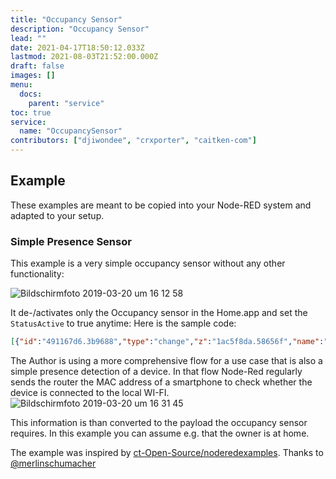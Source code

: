 ```yaml
---
title: "Occupancy Sensor"
description: "Occupancy Sensor"
lead: ""
date: 2021-04-17T18:50:12.033Z
lastmod: 2021-08-03T21:52:00.000Z
draft: false
images: []
menu:
  docs:
    parent: "service"
toc: true
service:
  name: "OccupancySensor"
contributors: ["djiwondee", "crxporter", "caitken-com"]
---
```


## Example

These examples are meant to be copied into your Node-RED system and adapted to your setup.

### Simple Presence Sensor

This example is a very simple occupancy sensor without any other functionality:

![Bildschirmfoto 2019-03-20 um 16 12 58](https://user-images.githubusercontent.com/37173958/54696185-aa0a7600-4b2b-11e9-9d63-e98b98d569be.png)

It de-/activates only the Occupancy sensor in the Home.app and set the `StatusActive` to true anytime: Here is the sample code:

```json
[{"id":"491167d6.3b9688","type":"change","z":"1ac5f8da.58656f","name":"Set payload to HkMsg for presence","rules":[{"t":"move","p":"payload","pt":"msg","to":"payload.OccupancyDetected","tot":"msg"},{"t":"set","p":"payload.StatusActive","pt":"msg","to":"true","tot":"bool"}],"action":"","property":"","from":"","to":"","reg":false,"x":1440,"y":360,"wires":[["7712393a.469f98"]]},{"id":"7712393a.469f98","type":"homekit-service","z":"1ac5f8da.58656f","isParent":true,"bridge":"890aedc6.d0b418","parentService":"","name":"RBRx@Home","serviceName":"OccupancySensor","topic":"","filter":false,"manufacturer":"Default Manufacturer","model":"Default Model","serialNo":"Default Serial Number","characteristicProperties":"{\n    \"OccupancyDetected\" : 0,\n    \"StatusActive\" : false\n}","x":1760,"y":360,"wires":[[]]},{"id":"14d9e017.35bd28","type":"inject","z":"1ac5f8da.58656f","name":"1","topic":"","payload":"1","payloadType":"num","repeat":"","crontab":"","once":false,"onceDelay":0.1,"x":1230,"y":320,"wires":[["491167d6.3b9688"]]},{"id":"56f0d08b.2afce8","type":"inject","z":"1ac5f8da.58656f","name":"0","topic":"","payload":"0","payloadType":"num","repeat":"","crontab":"","once":false,"onceDelay":0.1,"x":1230,"y":400,"wires":[["491167d6.3b9688"]]},{"id":"890aedc6.d0b418","type":"homekit-bridge","z":"","bridgeName":"Node-Red-HAP-Bridge-02","pinCode":"222-22-222","port":"","allowInsecureRequest":false,"manufacturer":"Default Manufacturer","model":"Default Model","serialNo":"Default Serial Number"}]
```

The Author is using a more comprehensive flow for a use case that is also a simple presence detection of a device. In that flow Node-Red regularly sends the router the MAC address of a smartphone to check whether the device is connected to the local WI-FI.
![Bildschirmfoto 2019-03-20 um 16 31 45](https://user-images.githubusercontent.com/37173958/54697372-b8f22800-4b2d-11e9-9db1-c8050f1f1f54.png)

This information is than converted to the payload the occupancy sensor requires. In this example you can assume e.g. that the owner is at home.

The example was inspired by [ct-Open-Source/noderedexamples](https://github.com/ct-Open-Source/noderedexamples/tree/master/magazine/c-t%205-19-%20P.%20134%20-%20Fritzbox).
Thanks to [@merlinschumacher](https://github.com/merlinschumacher)

